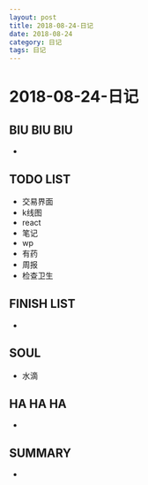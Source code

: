 ```yaml
---
layout: post
title: 2018-08-24-日记
date: 2018-08-24
category: 日记
tags: 日记
---
```

# 2018-08-24-日记
## BIU BIU BIU
+ 
 
## TODO LIST
+ 交易界面
+ k线图
+ react
+ 笔记
+ wp
+ 有药
+ 周报
+ 检查卫生
 
## FINISH LIST
+ 
 
## SOUL
+ 水滴
 
## HA HA HA
+ 
 
## SUMMARY
+ 
 
